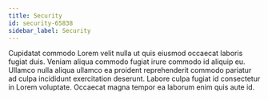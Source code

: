 ```yaml
---
title: Security
id: security-65838
sidebar_label: Security
---
```


Cupidatat commodo Lorem velit nulla ut quis eiusmod occaecat laboris fugiat duis. Veniam aliqua commodo fugiat irure commodo id aliquip eu. Ullamco nulla aliqua ullamco ea proident reprehenderit commodo pariatur ad culpa incididunt exercitation deserunt. Labore culpa fugiat id consectetur in Lorem voluptate. Occaecat magna tempor ea laborum enim quis aute id.

